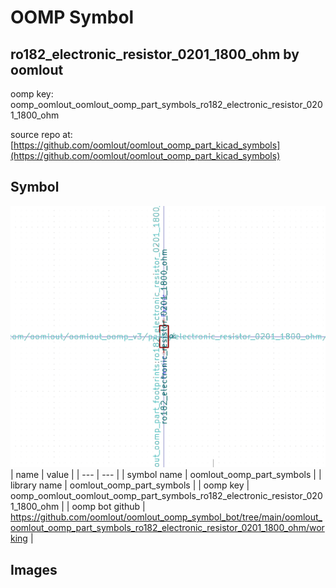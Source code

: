 # OOMP Symbol  
## ro182_electronic_resistor_0201_1800_ohm  by oomlout  
  
oomp key: oomp_oomlout_oomlout_oomp_part_symbols_ro182_electronic_resistor_0201_1800_ohm  
  
source repo at: [https://github.com/oomlout/oomlout_oomp_part_kicad_symbols](https://github.com/oomlout/oomlout_oomp_part_kicad_symbols)  
## Symbol  
  
[![working.png](working_600.png)](working.png)  
| name | value | 
| --- | --- | 
| symbol name | oomlout_oomp_part_symbols | 
| library name | oomlout_oomp_part_symbols | 
| oomp key | oomp_oomlout_oomlout_oomp_part_symbols_ro182_electronic_resistor_0201_1800_ohm | 
| oomp bot github | https://github.com/oomlout/oomlout_oomp_symbol_bot/tree/main/oomlout_oomlout_oomp_part_symbols_ro182_electronic_resistor_0201_1800_ohm/working | 
## Images  
